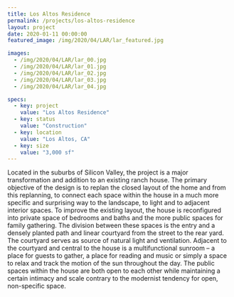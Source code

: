 ```yaml
---
title: Los Altos Residence
permalink: /projects/los-altos-residence
layout: project
date: 2020-01-11 00:00:00
featured_image: /img/2020/04/LAR/lar_featured.jpg

images:
  - /img/2020/04/LAR/lar_00.jpg
  - /img/2020/04/LAR/lar_01.jpg
  - /img/2020/04/LAR/lar_02.jpg
  - /img/2020/04/LAR/lar_03.jpg
  - /img/2020/04/LAR/lar_04.jpg

specs:
  - key: project
    value: "Los Altos Residence"
  - key: status
    value: "Construction"
  - key: location
    value: "Los Altos, CA"
  - key: size
    value: "3,000 sf"
---
```


Located in the suburbs of Silicon Valley, the project is a major transformation and addition to an existing ranch house. The primary objective of the design is to replan the closed layout of the home and from this replanning, to connect each space within the house in a much more specific and surprising way to the landscape, to light and to adjacent interior spaces. To improve the existing layout, the house is reconfigured into private space of bedrooms and baths and the more public spaces for family gathering. The division between these spaces is the entry and a densely planted path and linear courtyard from the street to the rear yard. The courtyard serves as source of natural light and ventilation. Adjacent to the courtyard and central to the house is a multifunctional sunroom – a place for guests to gather, a place for reading and music or simply a space to relax and track the motion of the sun throughout the day. The public spaces within the house are both open to each other while maintaining a certain intimacy and scale contrary to the modernist tendency for open, non-specific space.
